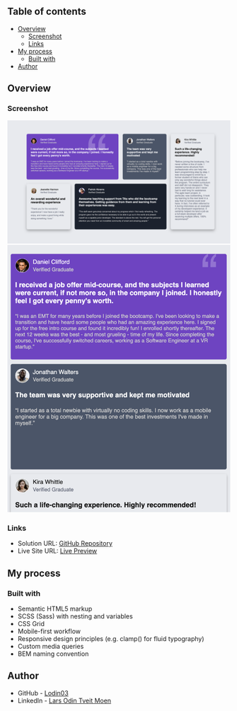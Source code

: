 ## Table of contents
- [Overview](#overview)
  - [Screenshot](#screenshot)
  - [Links](#links)
- [My process](#my-process)
  - [Built with](#built-with)
- [Author](#author)

## Overview

### Screenshot
![Testimonial Grid Preview (Desktop)](images/webpage_desktop.png)
![Testimonial Grid Preview (Mobile)](images/webpage_mobile.png)


### Links
- Solution URL: [GitHub Repository](https://github.com/Lodin03/testimonial-grid)
- Live Site URL: [Live Preview](https://lodin03.github.io/testimonial-grid/)

## My process

### Built with
- Semantic HTML5 markup
- SCSS (Sass) with nesting and variables  
- CSS Grid 
- Mobile-first workflow
- Responsive design principles (e.g. clamp() for fluid typography)
- Custom media queries
- BEM naming convention

## Author

- GitHub - [Lodin03](https://github.com/Lodin03)
- LinkedIn - [Lars Odin Tveit Moen](https://www.linkedin.com/in/lars-odin-tveit-moen-736600260/)
